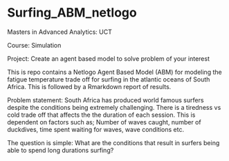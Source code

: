 # Surfing_ABM_netlogo

Masters in Advanced Analytics: UCT

Course: Simulation

Project: Create an agent based model to solve problem of your interest

This is repo contains a Netlogo Agent Based Model (ABM) for modeling the fatigue temperature trade off for surfing in the atlantic oceans of South Africa. This is followed by a Rmarkdown report of results.

Problem statement: South Africa has produced world famous surfers despite the conditions being extremely challenging. There is a tiredness vs cold trade off that affects the the duration of each session. This is dependent on factors such as; Number of waves caught, number of duckdives, time spent waiting for waves, wave conditions etc. 

The question is simple: What are the conditions that result in surfers being able to spend long durations surfing?    





